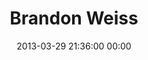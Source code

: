 ---
title: "Brandon Weiss"
date: 2013-03-29 21:36:00 00:00
permalink: /brandon_weiss
twitter: "brandon_weiss"
likes: [1755,1074,508,2084,2092,2093,2094]
id: 1876
gravatar: "http://www.gravatar.com/avatar/5539fccd965e1b19e6c8b714b41d929e"
---